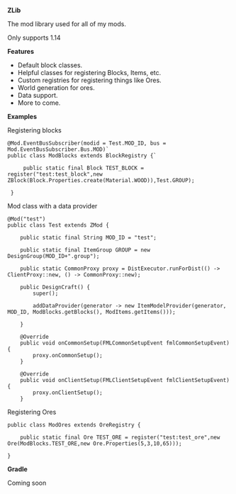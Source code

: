 **ZLib**

The mod library used for all of my mods.

Only supports 1.14

**Features**

- Default block classes.
- Helpful classes for registering Blocks, Items, etc.
- Custom registries for registering things like Ores.
- World generation for ores.
- Data support.
- More to come.

**Examples**

Registering blocks

```
@Mod.EventBusSubscriber(modid = Test.MOD_ID, bus = Mod.EventBusSubscriber.Bus.MOD)`
public class ModBlocks extends BlockRegistry {`
 
     public static final Block TEST_BLOCK = register("test:test_block",new ZBlock(Block.Properties.create(Material.WOOD)),Test.GROUP);
 
 }
 ```
Mod class with a data provider
```
@Mod("test")
public class Test extends ZMod {

    public static final String MOD_ID = "test";

    public static final ItemGroup GROUP = new DesignGroup(MOD_ID+".group");

    public static CommonProxy proxy = DistExecutor.runForDist(() -> ClientProxy::new, () -> CommonProxy::new);

    public DesignCraft() {
        super();
        
        addDataProvider(generator -> new ItemModelProvider(generator, MOD_ID, ModBlocks.getBlocks(), ModItems.getItems()));
    
    }

    @Override
    public void onCommonSetup(FMLCommonSetupEvent fmlCommonSetupEvent) {
        proxy.onCommonSetup();
    }

    @Override
    public void onClientSetup(FMLClientSetupEvent fmlClientSetupEvent) {
        proxy.onClientSetup();
    }
```
Registering Ores
```
public class ModOres extends OreRegistry {

    public static final Ore TEST_ORE = register("test:test_ore",new Ore(ModBlocks.TEST_ORE,new Ore.Properties(5,3,10,65)));

}
```
**Gradle**

Coming soon